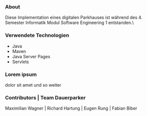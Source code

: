 ### About
Diese Implementation eines digitalen Parkhauses ist während 
des 4. Semester Informatik Modul Software Engineering 1 entstanden.\

<!-- Das hier einkommentieren wenn ein finales preview image vorhanden ist
<img src="preview.png" alt= “Preview” width="300">
 -->

### Verwendete Technologien
- Java
- Maven
- Java Server Pages
- Servlets


### Lorem ipsum
dolor sit amet und so weiter

### Contributors | Team Dauerparker
Maximilian Wagner |
Richard Hartung |
Eugen Rung |
Fabian Biber